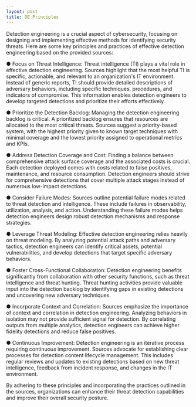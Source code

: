 ```yaml
---
layout: post
title: DE Principles
---
```

Detection engineering is a crucial aspect of cybersecurity, focusing on designing and implementing effective methods for identifying security threats. Here are some key principles and practices of effective detection engineering based on the provided sources:

●
Focus on Threat Intelligence: Threat intelligence (TI) plays a vital role in effective detection engineering. Sources highlight that the most helpful TI is specific, actionable, and relevant to an organization's IT environment. Instead of generic reports, TI should provide detailed descriptions of adversary behaviors, including specific techniques, procedures, and indicators of compromise. This information enables detection engineers to develop targeted detections and prioritize their efforts effectively.

●
Prioritize the Detection Backlog: Managing the detection engineering backlog is critical. A prioritized backlog ensures that resources are allocated to the most critical threats. Sources suggest a priority-based system, with the highest priority given to known target techniques with minimal coverage and the lowest priority assigned to operational metrics and KPIs.

●
Address Detection Coverage and Cost: Finding a balance between comprehensive attack surface coverage and the associated costs is crucial. Each detection deployed comes with costs related to false positives, maintenance, and resource consumption. Detection engineers should strive for comprehensive detections that cover multiple attack stages instead of numerous low-impact detections.

●
Consider Failure Modes: Sources outline potential failure modes related to threat detection and intelligence. These include failures in observability, utilization, analysis, and action. Understanding these failure modes helps detection engineers design robust detection mechanisms and response strategies.

●
Leverage Threat Modeling: Effective detection engineering relies heavily on threat modeling. By analyzing potential attack paths and adversary tactics, detection engineers can identify critical assets, potential vulnerabilities, and develop detections that target specific adversary behaviors.

●
Foster Cross-Functional Collaboration: Detection engineering benefits significantly from collaboration with other security functions, such as threat intelligence and threat hunting. Threat hunting activities provide valuable input into the detection backlog by identifying gaps in existing detections and uncovering new adversary techniques.

●
Incorporate Context and Correlation: Sources emphasize the importance of context and correlation in detection engineering. Analyzing behaviors in isolation may not provide sufficient signal for detection. By correlating outputs from multiple analytics, detection engineers can achieve higher fidelity detections and reduce false positives.

●
Continuous Improvement: Detection engineering is an iterative process requiring continuous improvement. Sources advocate for establishing clear processes for detection content lifecycle management. This includes regular reviews and updates to existing detections based on new threat intelligence, feedback from incident response, and changes in the IT environment.

By adhering to these principles and incorporating the practices outlined in the sources, organizations can enhance their threat detection capabilities and improve their overall security posture.
